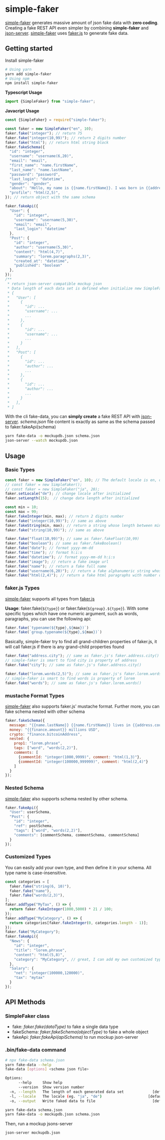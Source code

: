 # simple-faker
[simple-faker](https://github.com/thangiswho/simple-faker) generates massive amount of json fake data with **zero coding**. 
Creating a fake REST API even simpler by combining **simple-faker** and [json-server](https://github.com/typicode/json-server). 
[simple-faker](https://github.com/thangiswho/simple-faker) uses [faker.js](https://github.com/Marak/faker.js) to generate fake data.

## Getting started

Install simple-faker

```bash
# Using yarn
yarn add simple-faker
# Using npm
npm install simple-faker
```

**Typescript Usage**
```typescript
import {SimpleFaker} from "simple-faker";
```
**Javacript Usage**
```javascript
const {SimpleFaker} = require("simple-faker");
```

```typescript
const faker = new SimpleFaker("en", 10);
faker.fake("integer"); // return 75
faker.fake("integer(10,99)"); // return 2 digits number
faker.fake("html"); // return html string block
faker.fakeSchema({
  "id": "integer",
  "username": "username(6,20)",
  "email": "email",
  "first_name": "name.firstName",
  "last_name": "name.lastName",
  "password": "password",
  "last_login": "datetime",
  "gender": "gender",
  "about": "Hello, my name is {{name.firstName}}. I was born in {{address.cityName}}.",
  "profile": "html(2,5)",
}); // return object with the same schema

faker.fakeApi({
  "User": {
    "id": "integer",
    "username": "username(5,30)",
    "email": "email",
    "last_login": "datetime"
  },
  "Post": {
    "id": "integer",
    "author": "username(5,30)",
    "content": "html(4,7)",
    "summary": "lorem.paragraphs(2,3)",
    "created_at": "datetime",
    "published": "boolean"
  },
});
/**
 * return json-server compatible mockup json
 * Data length of each data set is defined when initialize new SimpleFaker(locale, dataLength)
 * {
 *   "User": [
 *     {
 *       "id": ...
 *       "username": ...
 *       ...
 *     },
 *     {
 *       "id": ...
 *       "username": ...
 *       ...
 *     }
 *   ],
 *   "Post": [
 *     {
 *       "id": ...
 *       "author": ...
 *       ...
 *     },
 *     {
 *       "id": ...
 *       "author": ...
 *       ...
 *     }
 *   ],
 * ]

```

With the cli fake-data, you can **simply create** a fake REST API with [json-server](https://github.com/typicode/json-server).
*schema.json* file content is exactly as same as the schema passed to faker.fakeApi(schema)

```bash
yarn fake-data -o mockupdb.json schema.json
json-server --watch mockupdb.json
```

## Usage

### Basic Types

```javascript
const faker = new SimpleFaker("en", 10); // The default locale is en, data length is 10
// const faker = new SimpleFaker();
// const faker = new SimpleFaker("ja", 20);
faker.setLocale("de"); // change locale after initialized
faker.setLength(15);  // change data length after initialized

const min = 10;
const max = 99;
faker.fakeInteger(min, max); // return 2 digits number
faker.fake("integer(10,99)"); // same as above
faker.fakeString(min, max); // return a string whose length between min and max.
faker.fake("string(10,99)"); // same as above

faker.fake("float(10,99)"); // same as faker.fakeFloat(10,99)
faker.fake("boolean"); // same as faker.fakeBoolean()
faker.fake("date"); // format yyyy-mm-dd
faker.fake("time"); // format h:i:s
faker.fake("datetime"); // format yyyy-mm-dd h:i:s
faker.fake("image"); // return a fake image url
faker.fake("name"); // return a fake full name
faker.fake("username(6,20)"); // return a fake alphanumeric string whose length is from 6 to 20 
faker.fake("html(2,4)"); // return a fake html paragraphs with number of paragraphs is between 2 to 4
```

### faker.js Types
[simple-faker](https://github.com/thangiswho/simple-faker) supports all types from [faker.js](https://github.com/Marak/faker.js)

**Usage**: faker.fake(`${type}`) or faker.fake(`${group}.${type}`).
With some specific types which have one numeric argument, such as words, paragraphs, you can use the following api:
```javascript
faker.fake(`typename(${type},${max})`)
faker.fake(`group.typename(${type},${max})`)
```

Basically, simple-faker try to find all grand-children properties of faker.js, it will call faker.js if there is any grand-child properties found
```javascript
faker.fake("address.city"); // same as faker.js's faker.address.city()
// simple-faker is smart to find city is property of address
faker.fake("city"); // same as faker.js's faker.address.city()

faker.fake("lorem.words(2,5)"); // same as faker.js's faker.lorem.words(n) with 2 <= n <= 5
// simple-faker is smart to find words is property of lorem
faker.fake("words"); // same as faker.js's faker.lorem.words()
```

### mustache Format Types
[simple-faker](https://github.com/thangiswho/simple-faker) also supports faker.js' mustache format.
Further more, you can fake schema nested with other schema

```javascript
faker.fakeSchema({
  message: "{{name.lastName}} {{name.firstName}} lives in {{address.country}}",
  money: "{{finance.amount}} millions USD",
  crypto: "finance.bitcoinAddress",
  nested: {
    prop1: "lorem.phrase",
    tags: ["word", "words(2,2)"],
    comments: [
      {commentId: "integer(1000,9999)", comment: "html(1,3)"},
      {commentId: "integer(100000,999999)", comment: "html(2,4)"}
    ]
  }
});
```

### Nested Schema
[simple-faker](https://github.com/thangiswho/simple-faker) also supports schema nested by other schema.

```javascript
faker.fakeApi({
  "User": userSchema,
  "Post": {
    "id": "integer",
    "ref": postSchema,
    "tags": ["word", "words(2,2)"],
    "comments": [commentSchema, commentSchema, commentSchema]
  }
});
```

### Customized Types
You can easily add your own type, and then define it in your schema. All type name is case-insensitive.

```javascript
const categories = [
  faker.fake("string(6, 10)"),
  faker.fake("name"),
  faker.fake("words(2,3)"),
];
faker.addType("MyTax", () => {
  return faker.fakeInteger(1000,5000) * 21 / 100;
});
faker.addType("MyCategory", () => {
  return categories[faker.fakeInteger(0, categories.length - 1)];
});
faker.fake("MyCategory");
faker.fakeApi({
  "News": {
    "id": "integer",
    "title": "lorem.phrase",
    "content": "html(5,8)",
    "category": "MyCategory", // great, I can add my own customized type
  },
  "Salary": {
    "net": "integer(100000,120000)",
    "tax": "mytax"
  }
});
```
## API Methods

### SimpleFaker class
- fake: *faker.fake(dataType)* to fake a single data type
- fakeSchema: *faker.fakeSchema(objectType)* to fake a whole object
- fakeApi: *faker.fakeApi(apiSchema)* to run mockup json-server

### .bin/fake-data command
```bash
# npx fake-data schema.json
yarn fake-data --help
fake-data [options] <schema json file>

Options:
      --help     Show help                                             [boolean]
      --version  Show version number                                   [boolean]
  -n, --length   The length of each generated data set             [default: 10]
  -l, --locale   The locale (eg. "ja", "de")                     [default: "en"]
  -o, --output   Write faked data to file                          [default: ""]

yarn fake-data schema.json
yarn fake-data -o mockupdb.json schema.json
```

Then, run a mockup jsons-server
```bash
json-server mockupdb.json
```

